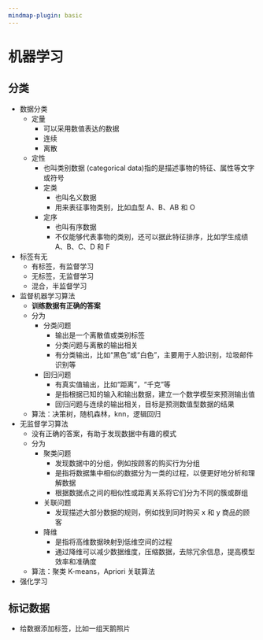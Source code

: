 ```yaml
---
mindmap-plugin: basic
---
```

# 机器学习
## 分类
- 数据分类
    - 定量
        - 可以采用数值表达的数据
        - 连续
        - 离散
    - 定性
        - 也叫类别数据 (categorical data)指的是描述事物的特征、属性等文字或符号
        - 定类
            - 也叫名义数据
            - 用来表征事物类别，比如血型 A、B、AB 和 O
        - 定序
            - 也叫有序数据
            - 不仅能够代表事物的类别，还可以据此特征排序，比如学生成绩 A、B、C、D 和 F
- 标签有无    
    - 有标签，有监督学习 
    - 无标签，无监督学习 
    - 混合，半监督学习
- 监督机器学习算法
    - **训练数据有正确的答案**
    - 分为
        - 分类问题
            - 输出是一个离散值或类别标签
            - 分类问题与离散的输出相关
	        - 有分类输出，比如“黑色”或“白色”，主要用于人脸识别，垃圾邮件识别等
        - 回归问题
	        - 有真实值输出，比如“距离”，“千克”等
            - 是指根据已知的输入和输出数据，建立一个数学模型来预测输出值
            - 回归问题与连续的输出相关，目标是预测数值型数据的结果
    - 算法：决策树，随机森林，knn，逻辑回归
- 无监督学习算法
    - 没有正确的答案，有助于发现数据中有趣的模式
    - 分为
        - 聚类问题
	        - 发现数据中的分组，例如按顾客的购买行为分组
            - 是指将数据集中相似的数据分为一类的过程，以便更好地分析和理解数据
            - 根据数据点之间的相似性或距离关系将它们分为不同的簇或群组
        - 关联问题
	        - 发现描述大部分数据的规则，例如找到同时购买 x 和 y 商品的顾客
        - 降维 
            - 是指将高维数据映射到低维空间的过程
            - 通过降维可以减少数据维度，压缩数据，去除冗余信息，提高模型效率和准确度
    - 算法：聚类 K-means，Apriori 关联算法
- 强化学习    

## 标记数据
- 给数据添加标签，比如一组天鹅照片